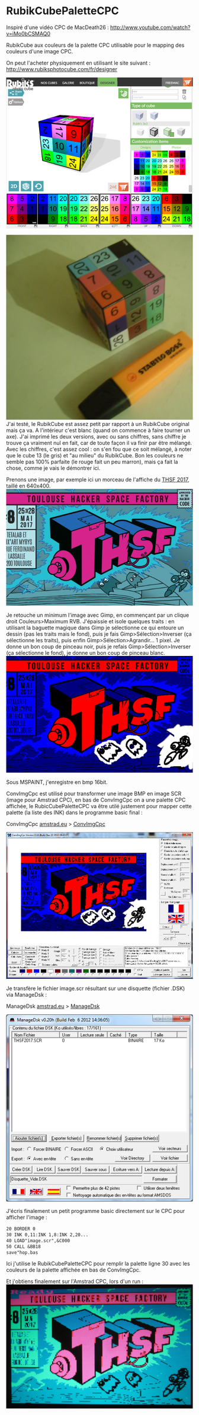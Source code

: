 # RubikCubePaletteCPC
Inspiré d'une vidéo CPC de MacDeath26 : http://www.youtube.com/watch?v=iMo0bCSMAQ0

RubikCube aux couleurs de la palette CPC utilisable pour le mapping des couleurs d'une image CPC.

On peut l'acheter physiquement en utilisant le site suivant : http://www.rubiksphotocube.com/fr/designer

![RubikCubePaletteCPC.png](RubikCubePaletteCPC.png)

![RubikCubePaletteNumbersCPC-photo.png](RubikCubePaletteNumbersCPC-photo.png)
J'ai testé, le RubikCube est assez petit par rapport à un RubikCube original mais ça va. A l'intérieur c'est blanc (quand on commence à faire tourner un axe). J'ai imprimé les deux versions, avec ou sans chiffres, sans chiffre je trouve ça vraiment nul en fait, car de toute façon il va finir par être mélangé. Avec les chiffres, c'est assez cool : on s'en fou que ce soit mélangé, à noter que le cube 13 (le gris) et "au milieu" du RubikCube. Bon les couleurs ne semble pas 100% parfaite (le rouge fait un peu marron), mais ça fait la chose, comme je vais le démontrer ici.

Prenons une image, par exemple ici un morceau de l'affiche du [THSF 2017](http://www.thsf.net/), taillé en 640x400.
![thsf2017-640x400.png](thsf2017-640x400.png)

Je retouche un minimum l'image avec Gimp, en commençant par un clique droit Couleurs>Maximum RVB. J'épaissie et isole quelques traits : en utilisant la baguette magique dans Gimp je sélectionne ce qui entoure un dessin (pas les traits mais le fond), puis je fais Gimp>Sélection>Inverser (ça sélectionne les traits), puis enfin Gimp>Sélection>Agrandir... 1 pixel. Je donne un bon coup de pinceau noir, puis je refais Gimp>Sélection>Inverser (ça sélectionne le fond), je donne un bon coup de pinceau blanc.
![thsf2017-640x400-maxRGB_16.png](thsf2017-640x400-maxRGB_16.png)

Sous MSPAINT, j'enregistre en bmp 16bit.

ConvImgCpc est utilisé pour transformer une image BMP en image SCR (image pour Amstrad CPC), en bas de ConvImgCpc on a une palette CPC affichée, le RubicCubePaletteCPC va être utilé justement pour mapper cette palette (la liste des INK) dans le programme basic final :

ConvImgCpc [amstrad.eu](http://amstrad.eu/modules/TDMDownloads/) > [ConvImgCpc](http://amstrad.eu/modules/TDMDownloads/singlefile.php?cid=13&lid=186)

![ConvImgCpc.png](ConvImgCpc.png)

Je transfère le fichier image.scr résultant sur une disquette (fichier .DSK) via ManageDsk :

ManageDsk [amstrad.eu](http://amstrad.eu/modules/TDMDownloads/) > [ManageDsk](http://amstrad.eu/modules/TDMDownloads/singlefile.php?cid=13&lid=187)

![ManageDsk.png](ManageDsk.png)

J'écris finalement un petit programme basic directement sur le CPC pour afficher l'image :
```10 MODE 0
20 BORDER 0
30 INK 0,11:INK 1,8:INK 2,20...
40 LOAD"image.scr",&C000
50 CALL &BB18
save"hop.bas
```
Ici j'utilise le RubikCubePaletteCPC pour remplir la palette ligne 30 avec les couleurs de la palette affichée en bas de ConvImgCpc.

Et j'obtiens finalement sur l'Amstrad CPC, lors d'un run :
![RubikCubePaletteNumbersCPC-run.png](RubikCubePaletteNumbersCPC-run.png)
